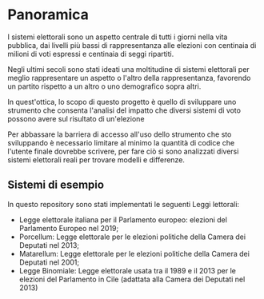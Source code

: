 # Panoramica

I sistemi elettorali sono un aspetto centrale di tutti i giorni nella vita pubblica, dai livelli più bassi di
rappresentanza alle elezioni con centinaia di milioni di voti espressi e centinaia di seggi ripartiti.

Negli ultimi secoli sono stati ideati una moltitudine di sistemi elettorali per meglio rappresentare un aspetto o l'altro della rappresentanza, favorendo un partito rispetto a un altro o uno demografico sopra altri.

In quest'ottica, lo scopo di questo progetto è quello di sviluppare uno strumento che consenta l'analisi del
impatto che diversi sistemi di voto possono avere sul risultato di un'elezione

Per abbassare la barriera di accesso all'uso dello strumento che sto sviluppando è necessario limitare al minimo la quantità di codice che l'utente finale dovrebbe scrivere, per fare ciò si sono analizzati diversi sistemi elettorali reali per trovare modelli e differenze.

## Sistemi di esempio

In questo repository sono stati implementati le seguenti Leggi lettorali:
+ Legge elettorale italiana per il Parlamento europeo: elezioni del Parlamento Europeo nel 2019;
+ Porcellum: Legge elettorale per le elezioni politiche della Camera dei Deputati nel 2013;
+ Matarellum: Legge elettorale per le elezioni politiche della Camera dei Deputati nel 2001;
+ Legge Binomiale: Legge elettorale usata tra il 1989 e il 2013 per le elezioni del Parlamento in Cile (adattata alla Camera dei Deputati nel 2013)